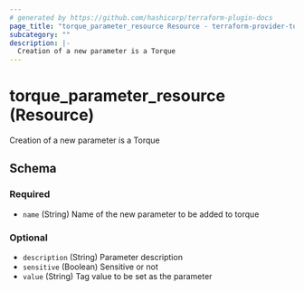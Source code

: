 ```yaml
---
# generated by https://github.com/hashicorp/terraform-plugin-docs
page_title: "torque_parameter_resource Resource - terraform-provider-torque"
subcategory: ""
description: |-
  Creation of a new parameter is a Torque
---
```


# torque_parameter_resource (Resource)

Creation of a new parameter is a Torque



<!-- schema generated by tfplugindocs -->
## Schema

### Required

- `name` (String) Name of the new parameter to be added to torque

### Optional

- `description` (String) Parameter description
- `sensitive` (Boolean) Sensitive or not
- `value` (String) Tag value to be set as the parameter
